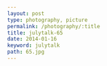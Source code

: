 ```yaml
---
layout: post
type: photography, picture
permalink: /photography/:title
title: julytalk-65
date: 2014-01-16
keyword: julytalk
path: 65.jpg
---
```



